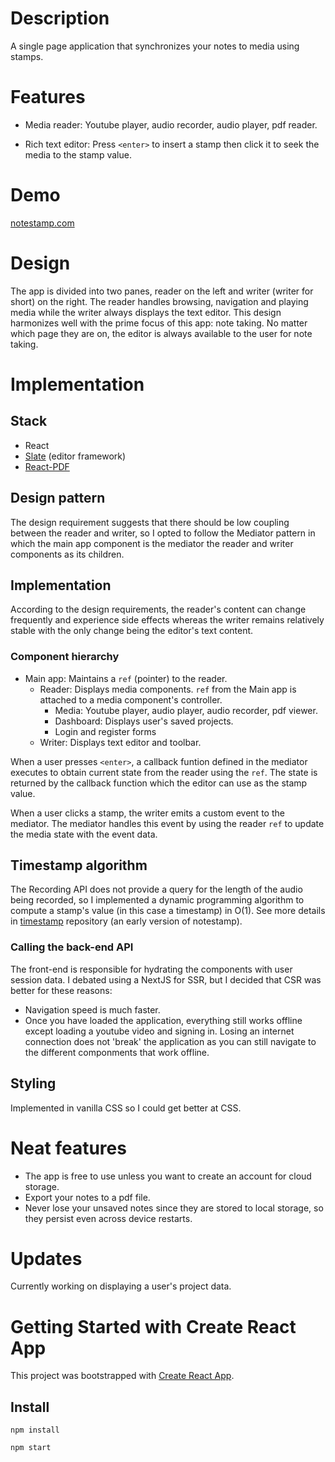 # Description
A single page application that synchronizes your notes to media using stamps.

# Features
- Media reader: Youtube player, audio recorder, audio player, pdf reader. 

- Rich text editor: Press `<enter>` to insert a stamp then click it to seek the media to the stamp value.

# Demo
[notestamp.com](https://notestamp.com)

# Design
The app is divided into two panes, reader on the left and writer (writer for short) on the right.
The reader handles browsing, navigation and playing media while the writer always displays the text editor.
This design harmonizes well with the prime focus of this app: note taking. No matter which page they are on,
the editor is always available to the user for note taking.

# Implementation

## Stack
- React
- [Slate](https://docs.slatejs.org/) (editor framework)
- [React-PDF](https://www.npmjs.com/package/react-pdf)

## Design pattern
The design requirement suggests that there should be low coupling between the reader and writer, so I opted
to follow the Mediator pattern in which the main app component is the mediator the reader and writer components as its children.

## Implementation 
According to the design requirements, the reader's content can change frequently and experience side effects whereas the writer remains relatively stable with the only change being the editor's text content. 

### Component hierarchy ###
- Main app: Maintains a `ref` (pointer) to the reader.
  - Reader: Displays media components. `ref` from the Main app is attached to a media component's controller.
     - Media: Youtube player, audio player, audio recorder, pdf viewer.
     - Dashboard: Displays user's saved projects.
     - Login and register forms
  - Writer: Displays text editor and toolbar.

When a user presses `<enter>`, a callback funtion defined in the mediator executes to obtain current state from the reader using the `ref`.
The state is returned by the callback function which the editor can use as the stamp value.

When a user clicks a stamp, the writer emits a custom event to the mediator.
The mediator handles this event by using the reader `ref` to update the media state with the event data.

## Timestamp algorithm ##
The Recording API does not provide a query for the length of the audio being recorded, so I implemented a dynamic programming
algorithm to compute a stamp's value (in this case a timestamp) in O(1). See more details in [timestamp](https://github.com/fortyoneplustwo/timestamp)
repository (an early version of notestamp).

### Calling the back-end API ###
The front-end is responsible for hydrating the components with user session data. I debated using a NextJS for SSR, but I decided that
CSR was better for these reasons:
- Navigation speed is much faster.
- Once you have loaded the application, everything still works offline except loading a youtube video and signing in. Losing an
  internet connection does not 'break' the application as you can still navigate to the different componments that work offline.

## Styling ##
Implemented in vanilla CSS so I could get better at CSS.

# Neat features #
- The app is free to use unless you want to create an account for cloud storage.
- Export your notes to a pdf file.
- Never lose your unsaved notes since they are stored to local storage, so they persist even across device restarts.

# Updates
Currently working on displaying a user's project data.











# Getting Started with Create React App

This project was bootstrapped with [Create React App](https://github.com/facebook/create-react-app).

## Install

`npm install`

`npm start`


